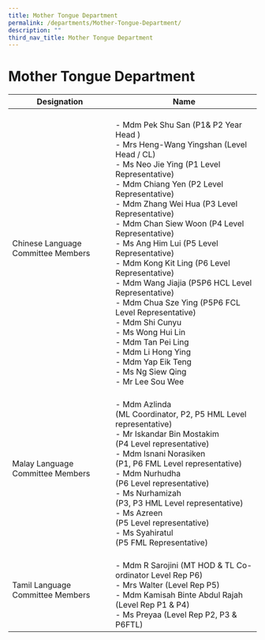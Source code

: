 ```yaml
---
title: Mother Tongue Department
permalink: /departments/Mother-Tongue-Department/
description: ""
third_nav_title: Mother Tongue Department
---
```

# Mother Tongue Department

|             Designation             |              Name            |
|-----------------------------------|----------------------------------------------------------------------------------------------------------------------------------------------------------------------------------------------------------------------------------------------------------------------------------------------------------------------------------------------------------------------------------------------------------------------------------------------------------------------------------------------------------------------------------------------------------------------------------------------------------------------------------------------------------------------------------------|
| Chinese Language Committee Members  | <br>- Mdm Pek Shu San (P1& P2 Year Head )<br>- Mrs Heng-Wang Yingshan (Level Head / CL)<br>- Ms Neo Jie Ying (P1 Level Representative)<br>- Mdm Chiang Yen (P2 Level Representative)<br>- Mdm Zhang Wei Hua (P3 Level Representative)<br>- Mdm Chan Siew Woon (P4 Level Representative)<br>- Ms Ang Him Lui (P5 Level Representative)<br>- Mdm Kong Kit Ling (P6 Level Representative)<br>- Mdm Wang Jiajia (P5P6 HCL Level Representative)<br>- Mdm Chua Sze Ying (P5P6 FCL Level Representative)<br>- Mdm Shi Cunyu <br>- Ms Wong Hui Lin<br>- Mdm Tan Pei Ling<br>- Mdm Li Hong Ying<br>- Mdm Yap Eik Teng<br>- Ms Ng Siew Qing<br>- Mr Lee Sou Wee<br> |
| Malay Language Committee Members    | <br>- Mdm Azlinda<br>(ML Coordinator, P2, P5 HML Level representative)<br>- Mr Iskandar Bin Mostakim <br>   (P4 Level representative)<br>- Mdm Isnani Norasiken<br>(P1, P6 FML Level representative)<br>- Mdm Nurhudha <br>(P6 Level representative)<br>- Ms Nurhamizah<br>(P3, P3 HML Level representative)<br>- Ms Azreen<br>(P5 Level representative)<br>- Ms Syahiratul<br>(P5 FML Representative)<br>                                   |
| Tamil Language Committee Members    | <br>- Mdm R Sarojini (MT HOD & TL Co-ordinator Level Rep P6)<br>- Mrs Walter (Level Rep P5)<br>- Mdm Kamisah Binte Abdul Rajah (Level Rep P1 & P4)<br>- Ms Preyaa (Level Rep P2, P3 & P6FTL)        |